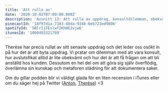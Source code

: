 ```yaml
---
title: 'Att rulla av'
date: '2020-10-02T07:00:00.000Z'
description: 'Avsnitt 12: Att rulla av uppdrag, konsultdilemman, obekväma avslutningsfika och metaforen städning för att dokumentera saker.'
pinecastId: '18f97d1a-7103-48da-934b-6eb723ed980b'
spotifyId: '5BlrIjFEslwf2KhHE2vjw6'
itunesId: '1000493321789'
---
```


Therése har precis rullat av sitt senaste uppdrag och det leder oss osökt in på hur det är att byta uppdrag. Vi pratar om dilemman med att vara konsult, hur avslutsfikat alltid är lite obekvämt och hur det är att få frågan om att bli anställd hos kunden. Dessutom en hel del om att göra sig själv överflödig, överlämna sin kunskap och metaforen städning för att dokumentera saker.

Om du gillar podden blir vi väldigt glada för en liten recension i iTunes eller om du säger hej på Twitter ([Anton](https://twitter.com/Awnton), [Therése](https://twitter.com/tkomstadius)) <3
